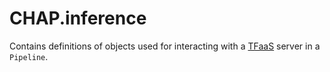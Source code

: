 # CHAP.inference
Contains definitions of objects used for interacting with a [TFaaS](https://github.com/vkuznet/TFaaS) server in a `Pipeline`.